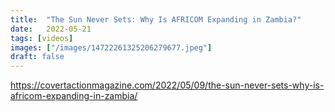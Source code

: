 ```yaml
---
title:  "The Sun Never Sets: Why Is AFRICOM Expanding in Zambia?"
date:   2022-05-21
tags: [videos]
images: ["/images/14722261325206279677.jpeg"]
draft: false
---
```



https://covertactionmagazine.com/2022/05/09/the-sun-never-sets-why-is-africom-expanding-in-zambia/
